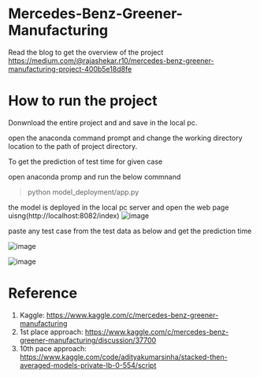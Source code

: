 # Mercedes-Benz-Greener-Manufacturing
Read the blog to get the overview of the project
https://medium.com/@rajashekar.r10/mercedes-benz-greener-manufacturing-project-400b5e18d8fe


# How to run the project
Donwnload the entire project and and save in the local pc.

open the anaconda command prompt and change the working directory location to the path of project directory.
 
 To get the  prediction of test time for given case
 
 open anaconda promp and  run the below commnand
 >python model_deployment/app.py
   
 the model is deployed in the local pc server  and open the web page uisng(http://localhost:8082/index)
 ![image](https://user-images.githubusercontent.com/105404888/208474173-6c634065-9b3e-446e-bbbf-1789f83a232b.png)

paste any test case from the test data as below and get the prediction time


![image](https://user-images.githubusercontent.com/105404888/208474667-18c0c2ee-cba6-4f2e-af87-d41b837fec64.png)


![image](https://user-images.githubusercontent.com/105404888/208475046-aa973d77-d67d-40b9-9703-88ff04838946.png)



# Reference
1. Kaggle: https://www.kaggle.com/c/mercedes-benz-greener-manufacturing
2. 1st place approach: https://www.kaggle.com/c/mercedes-benz-greener-manufacturing/discussion/37700
3. 10th pace approach: https://www.kaggle.com/code/adityakumarsinha/stacked-then-averaged-models-private-lb-0-554/script

